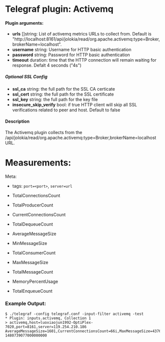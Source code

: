 # Telegraf plugin: Activemq

#### Plugin arguments:
- **urls** []string: List of activemq metrics URLs to collect from. Default is "http://localhost:8161/api/jolokia/read/org.apache.activemq:type=Broker,brokerName=localhost".
- **username** string: Username for HTTP basic authentication
- **password** string: Password for HTTP basic authentication
- **timeout** duration: time that the HTTP connection will remain waiting for response. Defalt 4 seconds ("4s")

##### Optional SSL Config

- **ssl_ca** string: the full path for the SSL CA certicate
- **ssl_cert** string: the full path for the SSL certificate
- **ssl_key** string: the full path for the key file
- **insecure_skip_verify** bool: if true HTTP client will skip all SSL verifications related to peer and host. Default to false

#### Description

The Activemq plugin collects from the /api/jolokia/read/org.apache.activemq:type=Broker,brokerName=localhost URL.

# Measurements:

Meta:
- tags: `port=<port>`, `server=url`

- TotalConnectionsCount
- TotalProducerCount
- CurrentConnectionsCount
- TotalDequeueCount
- AverageMessageSize
- MinMessageSize
- TotalConsumerCount
- MaxMessageSize
- TotalMessageCount
- MemoryPercentUsage
- TotalEnqueueCount

### Example Output:

```
$ ./telegraf -config telegraf.conf -input-filter activemq -test
* Plugin: inputs.activemq, Collection 1
> activemq,host=luoxiaojun1992-OptiPlex-7020,port=8161,server=119.254.210.186 AverageMessageSize=1601,CurrentConnectionsCount=66i,MaxMessageSize=4376,MemoryPercentUsage=0,MinMessageSize=1024,TotalConnectionsCount=3939i,TotalConsumerCount=3i,TotalDequeueCount=3965i,TotalEnqueueCount=11753i,TotalMessageCount=0i,TotalProducerCount=0i 1480739077000000000
```
